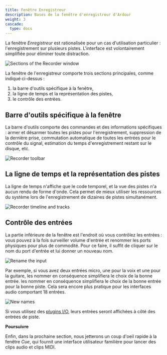 ```yaml
---
title: Fenêtre Enregistreur
description: Bases de la fenêtre d'enregistreur d'Ardour
weight: 3
cascade:
  type: docs
---
```


La fenêtre _Enregistreur_ est rationalisée pour un cas d'utilisation particulier : l'enregistrement sur plusieurs pistes. L'interface est volontairement simplifiée pour éliminer toute distraction.

![Sections of the Recorder window](en/ardour7-recorder-window-sections.png)

La fenêtre de l'enregistreur comporte trois sections principales, comme indiqué ci-dessus :

1. la barre d'outils spécifique à la fenêtre,
2. la ligne de temps et la représentation des pistes,
3. le contrôle des entrées.

## Barre d'outils spécifique à la fenêtre

La barre d'outils comporte des commandes et des informations spécifiques : armer et désarmer toutes les pistes pour l'enregistrement, suppression de la dernière prise, commutation automatique de toutes les entrées pour le contrôle du signal, estimation du temps d'enregistrement restant sur le disque, etc.

![Recorder toolbar](en/ardour7-recorder-toolbar.png)

## La ligne de temps et la représentation des pistes

La ligne de temps n'affiche que le code temporel, et la vue des pistes n'a aucun rendu de forme d'onde. Cela permet de mieux utiliser les ressources du système lors de l'enregistrement de dizaines de pistes simultanément.

![Recorder timeline and tracks](en/ardour7-recorder-timeline-tracks.png)

## Contrôle des entrées

La partie inférieure de la fenêtre est l'endroit où vous contrôlez les entrées : vous pouvez à la fois surveiller volume d'entrée et renommer les ports physiques pour plus de commodité. Pour ce faire, il suffit de cliquer sur le nom du port d'entrée et lui donner un nouveau nom.

![Rename the input](en/ardour7-recorder-input-renaming-dialog.png)

Par exemple, si vous avez deux entrées micro, une pour la voix et une pour la guitare, les nommer en conséquence simplifiera le choix de la bonne entrée. les nommer en conséquence simplifiera le choix de la bonne entrée pour la bonne piste. Cela sera encore plus pratique pour les interfaces audio comportant 18 entrées.

![New names](en/ardour7-recorder-input-new-names.png)

Si vous utilisez des [plugins I/O](https://manual.ardour.org/recording/io-plugins/), leurs entrées seront affichées à côté des entrées de piste.

**Poursuivre**

Enfin, dans la prochaine section, nous jetterons un coup d'oeil rapide à la fenêtre _Cue_, qui fournit une interface utilisateur familière pour lancer des clips audio et clips MIDI.
